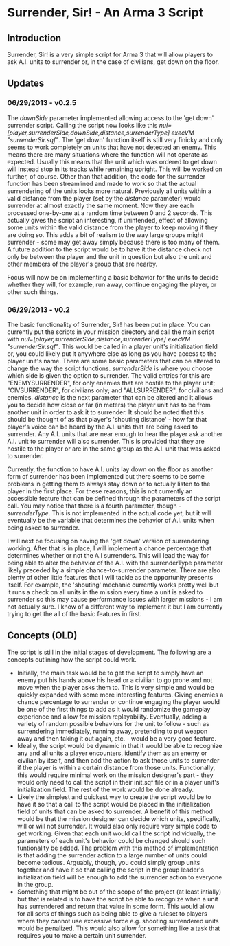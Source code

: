 Surrender, Sir! - An Arma 3 Script
=====================

## Introduction
Surrender, Sir! is a very simple script for Arma 3 that will allow players to ask A.I. units to surrender or, in the case of civilians, get down on the floor. 

## Updates
### 06/29/2013 - v0.2.5
The *downSide* parameter implemented allowing access to the 'get down' surrender script. Calling the script now looks like this *nul=[player,surrenderSide,downSide,distance,surrenderType] execVM "surrenderSir.sqf"*. The 'get down' function itself is still very finicky and only seems to work completely on units that have not detected an enemy. This means there are many situations where the function will not operate as expected. Usually this means that the unit which was ordered to get down will instead stop in its tracks while remaining upright. This will be worked on further, of course. Other than that addition, the code for the surrender function has been streamlined and made to work so that the actual surrendering of the units looks more natural. Previously all units within a valid distance from the player (set by the *distance* parameter) would surrender at almost exactly the same moment. Now they are each processed one-by-one at a random time between 0 and 2 seconds. This actually gives the script an interesting, if unintended, effect of allowing some units within the valid distance from the player to keep moving if they are doing so. This adds a bit of realism to the way large groups might surrender - some may get away simply because there is too many of them. A future addition to the script would be to have it the distance check not only be between the player and the unit in question but also the unit and other members of the player's group that are nearby.

Focus will now be on implementing a basic behavior for the units to decide whether they will, for example, run away, continue engaging the player, or other such things.

### 06/29/2013 - v0.2
The basic functionality of Surrender, Sir! has been put in place. You can currently put the scripts in your mission directory and call the main script with *nul=[player,surrenderSide,distance,surrenderType] execVM "surrenderSir.sqf"*. This would be called in a player unit's initialization field or, you could likely put it anywhere else as long as you have access to the player unit's name. There are some basic parameters that can be altered to change the way the script functions. *surrenderSide* is where you choose which side is given the option to surrender. The valid entries for this are "ENEMYSURRENDER", for only enemies that are hostile to the player unit; "CIVSURRENDER", for civilians only; and "ALLSURRENDER", for civilians and enemies. *distance* is the next parameter that can be altered and it allows you to decide how close or far (in meters) the player unit has to be from another unit in order to ask it to surrender. It should be noted that this should be thought of as that player's 'shouting distance' - how far that player's voice can be heard by the A.I. units that are being asked to surrender. Any A.I. units that are near enough to hear the player ask another A.I. unit to surrender will also surrender. This is provided that they are hostile to the player or are in the same group as the A.I. unit that was asked to surrender.

Currently, the function to have A.I. units lay down on the floor as another form of surrender has been implemented but there seems to be some problems in getting them to always stay down or to actually listen to the player in the first place. For these reasons, this is not currently an accessible feature that can be defined through the parameters of the script call. You may notice that there is a fourth parameter, though - *surrenderType*. This is not implemented in the actual code yet, but it will eventually be the variable that determines the behavior of A.I. units when being asked to surrender.

I will next be focusing on having the 'get down' version of surrendering working. After that is in place, I will implement a chance percentage that determines whether or not the A.I surrenders. This will lead the way for being able to alter the behavior of the A.I. with the surrenderType parameter likely preceded by a simple chance-to-surrender parameter. There are also plenty of other little features that I will tackle as the opportunity presents itself. For example, the 'shouting' mechanic currently works pretty well but it runs a check on all units in the mission every time a unit is asked to surrender so this may cause performance issues with larger missions - I am not actually sure. I know of a different way to implement it but I am currently trying to get the all of the basic features in first.

## Concepts (OLD)
The script is still in the initial stages of development. The following are a concepts outlining how the script could work.
* Initially, the main task would be to get the script to simply have an enemy put his hands above his head or a civilian to go prone and not move when the player asks them to. This is very simple and would be quickly expanded with some more interesting features. Giving enemies a chance percentage to surrender or continue engaging the player would be one of the first things to add as it would randomize the gameplay experience and allow for mission replayability. Eventually, adding a variety of random possible behaviors for the unit to follow - such as surrendering immediately, running away, pretending to put weapon away and then taking it out again, etc. - would be a very good feature.
* Ideally, the script would be dynamic in that it would be able to recognize any and all units a player encounters, identify them as an enemy or civilian by itself, and then add the action to ask those units to surrender if the player is within a certain distance from those units. Functionally, this would require minimal work on the mission designer's part - they would only need to call the script in their init.sqf file or in a player unit's initialization field. The rest of the work would be done already.
* Likely the simplest and quickest way to create the script would be to have it so that a call to the script would be placed in the initialization field of units that can be asked to surrender. A benefit of this method would be that the mission designer can decide which units, specifically, will or will not surrender. It would also only require very simple code to get working. Given that each unit would call the script individually, the parameters of each unit's behavior could be changed should such funtionality be added. The problem with this method of implementation is that adding the surrender action to a large number of units could become tedious. Arguably, though, you could simply group units together and have it so that calling the script in the group leader's initialization field will be enough to add the surrender action to everyone in the group. 
* Something that might be out of the scope of the project (at least intially) but that is related is to have the script be able to recognize when a unit has surrendered and return that value in some form. This would allow for all sorts of things such as being able to give a ruleset to players where they cannot use excessive force e.g. shooting surrendered units would be penalized. This would also allow for something like a task that requires you to make a certain unit surrender. 